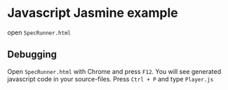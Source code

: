 # Javascript Jasmine example

open `SpecRunner.html`

## Debugging

Open `SpecRunner.html` with Chrome and press `F12`.
You will see generated javascript code in your source-files.
Press `Ctrl + P` and type `Player.js`
